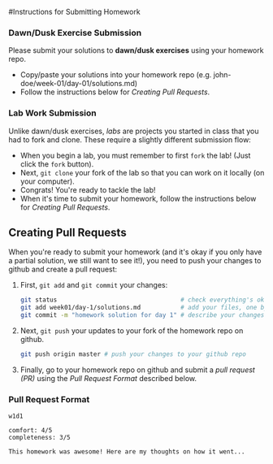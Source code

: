 #Instructions for Submitting Homework

### Dawn/Dusk Exercise Submission

Please submit your solutions to **dawn/dusk exercises** using your homework repo.

- Copy/paste your solutions into your homework repo (e.g. john-doe/week-01/day-01/solutions.md)
- Follow the instructions below for *Creating Pull Requests*.

### Lab Work Submission
Unlike dawn/dusk exercises, *labs* are projects you started in class that you had to fork and clone. These require a slightly different submission flow:

- When you begin a lab, you must remember to first `fork` the lab! (Just click the `fork` button).
- Next, `git clone` your fork of the lab so that you can work on it locally (on your computer).
- Congrats! You're ready to tackle the lab!
- When it's time to submit your homework, follow the instructions below for *Creating Pull Requests*.


## Creating Pull Requests
When you're ready to submit your homework (and it's okay if you only have a partial solution, we still want to see it!), you need to push your changes to github and create a pull request:

1. First, `git add` and `git commit` your changes:

    ``` bash
    git status                                  # check everything's okay
    git add week01/day-1/solutions.md           # add your files, one by one
    git commit -m "homework solution for day 1" # describe your changes
    ```

2. Next, `git push` your updates to your fork of the homework repo on github.

    ``` bash
    git push origin master # push your changes to your github repo
    ```

3. Finally, go to your homework repo on github and submit a *pull request (PR)* using the *Pull Request Format* described below.

### Pull Request Format
```
w1d1
```
```
comfort: 4/5
completeness: 3/5

This homework was awesome! Here are my thoughts on how it went...
```

